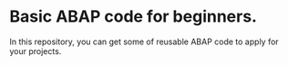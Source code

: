 # Basic ABAP code for beginners.
In this repository, you can get some of reusable ABAP code to apply for your projects.



